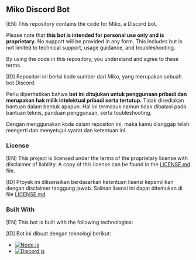 ## Miko Discord Bot

[EN]
This repository contains the code for Miko, a Discord bot.

Please note that **this bot is intended for personal use only and is proprietary.** 
No support will be provided in any form. This includes but is not limited to technical support, usage guidance, and troubleshooting.

By using the code in this repository, you understand and agree to these terms.


[ID]
Repositori ini berisi kode sumber dari Miko, yang merupakan sebuah bot Discord.

Perlu diperhatikan bahwa **bot ini ditujukan untuk penggunaan pribadi dan merupakan hak milik intelektual pribadi serta tertutup.**
Tidak disediakan bantuan dalam bentuk apapun. Hal ini termasuk namun tidak dibatasi pada bantuan teknis, panduan penggunaan, serta toubleshooting.

Dengan menggunakan kode dalam repositori ini, maka kamu dianggap telah mengerti dan menyetujui syarat dan ketentuan ini.

### License

[EN]
This project is licensed under the terms of the proprietary license with disclaimer of liability. A copy of this license can be found in the [LICENSE.md](LICENSE.md) file.


[ID]
Proyek ini dilisensikan berdasarkan ketentuan lisensi kepemilikan dengan disclaimer tanggung jawab. Salinan lisensi ini dapat ditemukan di file [LICENSE.md](LICENSE.md).

### Built With

[EN]
This bot is built with the following technologies:


[ID]
Bot ini dibuat dengan teknologi berikut:

* [![Node.js](https://img.shields.io/badge/Node.js-43853D?style=for-the-badge&logo=node.js&logoColor=white)](https://nodejs.org/en/)
* [![Discord.js](https://img.shields.io/badge/Discord.js-5865F2?style=for-the-badge&logo=discord&logoColor=white)](https://discord.js.org/#/)
